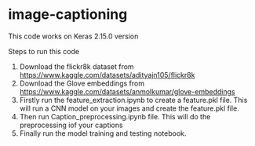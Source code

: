 # image-captioning
This code works on Keras 2.15.0 version

Steps to run this code
1) Download the flickr8k dataset from https://www.kaggle.com/datasets/adityajn105/flickr8k
2) Download the Glove embeddings from https://www.kaggle.com/datasets/anmolkumar/glove-embeddings
3) Firstly run the feature_extraction.ipynb to create a feature.pkl file. This will run a CNN model on your images and create the feature.pkl file.
4) Then run Caption_preprocessing.ipynb file. This will do the preprocessing iof your captions
5) Finally run the model training and testing notebook.


